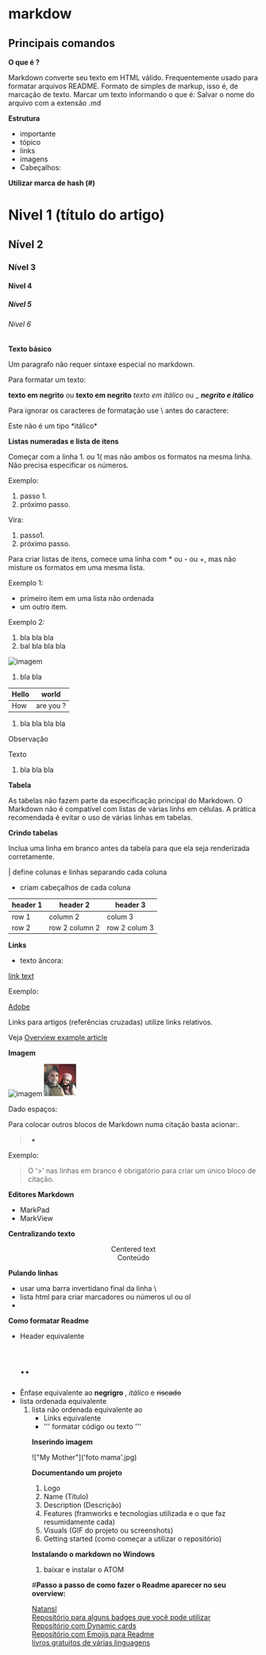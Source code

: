 # markdow
 
## Principais comandos

**O que é ?**

Markdown converte seu texto em HTML válido. Frequentemente usado para formatar arquivos README.
Formato de simples de markup, isso é, de marcação de texto. Marcar um texto informando o que é:
Salvar o nome do arquivo com a extensão .md

**Estrutura**

* importante
* tópico
* links 
* imagens
* Cabeçalhos:

**Utilizar marca de hash (#)**

# Nivel 1 (título do artigo)
## Nível 2
### Nível 3
#### Nível 4 
##### Nível 5 <h5>
###### Nível 6 <h6>

**Texto básico**

Um paragrafo nâo requer  sintaxe  especial no markdown.

Para formatar um texto:

**texto em negrito** ou __texto em negrito__ 
*texto em itálico* ou _
***negrito e itálico***

Para ignorar os caracteres de formatação use \ antes do caractere:

Este não é um tipo \*itálico\* 

**Listas numeradas e lista de itens**

Começar com a linha 1. ou 1( mas não ambos os formatos na mesma linha. Não precisa especificar os números. 

Exemplo:

1. passo 1.
1. próximo passo.

Vira:

1. passo1.
2. próximo passo.

Para criar listas de itens, comece uma linha com * ou - ou +, mas não misture os formatos em uma mesma lista.

Exemplo 1:

* primeiro item em uma lista não ordenada
* um outro item.

Exemplo 2:

1. bla bla bla
1. bal bla bla bla 


![imagem]("foto.png")
1. bla bla

| Hello | world |
|---|---|
| How | are you ? |
1. bla bla bla bla

<div class="extension note">
    <div>Observação</div>
    <div>
        <p>Texto</p>
    </div>
</div>

1. bla bla bla

**Tabela**

As tabelas não fazem parte da especificação principal do Markdown. O Markdown não é compatível com listas de várias linhs em células. A prática recomendada é evitar o uso de várias linhas em tabelas.

**Crindo tabelas**

Inclua uma linha em branco antes da tabela para que ela seja renderizada corretamente.

| define colunas e linhas separando cada coluna
- criam cabeçalhos de cada coluna

<linha em branco>
 
| header 1 | header 2 | header 3 |
|--- |--- |--- |
| row 1 | column 2 | colum 3 |
| row 2 | row 2 column 2 | row 2 colum 3 |

**Links**

* texto âncora:

[link text](link)

Exemplo:

[Adobe](www.adobe.com)

Links para artigos (referências cruzadas) utilize links relativos.

Veja [Overview example article](../../overview.md)

**Imagem**

![imagem](/marcos_2021/foto.png?lang=pt-BR)
![imagem](foto.png)

Dado espaços:

Para colocar outros blocos de Markdown numa citação basta acionar:.

> + <space>

Exemplo:

> O '>' nas linhas em branco é obrigatório 
> para criar um único bloco de citação.
> >

**Editores Markdown**

* MarkPad
* MarkView

**Centralizando texto**

<center>Centered text</center>
<div align="center">Conteúdo</div>

**Pulando linhas**

* usar uma barra invertidano final da linha \
* lista html para criar marcadores ou números ul ou ol
* <br />

**Como formatar Readme**

* Header equivalente <h1> .. <h3>
* Ênfase equivalente ao <b> negrigro </b>, <i> itálico </i> e <strike> riscado </strike>
* lista ordenada equivalente <ol>
* lista não ordenada equivalente ao <ul>
* Links equivalente <a>
* ''' formatar código ou texto '''

**Inserindo imagem**

!["My Mother"]('foto mama'.jpg)

**Documentando um projeto**

1. Logo
2. Name (Título)
3. Description (Descrição)
4. Features (framworks e tecnologias utilizada e o que faz resumidamente cada)
5. Visuals (GIF do projeto ou screenshots)
6. Getting started (como começar a utilizar o repositório)

**Instalando o markdown no Windows**

1. baixar e instalar o ATOM

#<b>Passo a passo de como fazer o Readme aparecer no seu overview:</b>
 
[Natansl](https://natansl.medium.com/criando-um-readme-para-seu-perfil-no-github-6eb119218c4)<br/>
[Repositório para alguns badges que você pode utilizar](https://github.com/alexandresanlim/Badges4-README.md-Profile)<br/>
[Repositório com Dynamic cards](https://github.com/anuraghazra/github-readme-stats)<br/>
[Repositório com Emojis para Readme](https://github.com/ikatyang/emoji-cheat-sheet/blob/master/README.md)<br/>
[livros gratuitos de várias linguagens](https://books.goalkicker.com/)<br/>


